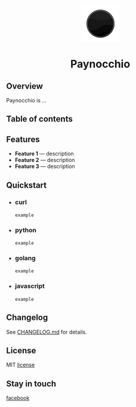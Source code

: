 <p align="center">
<img style="align:center;" src="./resources/icon.png" alt="Paynocchio Logo" width="100" />
<h1 align="center">Paynocchio</h1>
</p>

## Overview
Paynocchio is ...

## Table of contents

## Features
* **Feature 1** — description
* **Feature 2** — description
* **Feature 3** — description

## Quickstart

- ### curl
    ```
    example
    ```

- ### python
    ```
    example
    ```

- ### golang
    ```
    example
    ```

- ### javascript
    ```
    example
    ```

## Changelog
See [CHANGELOG.md](https://github.com/PAYNOCCHIO/paynocchio-api-alpha) for details.

## License
MIT [license](https://github.com/PAYNOCCHIO/paynocchio-api-alpha/blob/main/LICENSE)

## Stay in touch
[facebook](https://facebook.com)